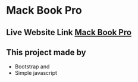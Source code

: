 # Mack Book Pro
## Live Website Link [ Mack Book Pro](https://quirky-hodgkin-eb7b2b.netlify.app/)
## This project made by 
* Bootstrap and
* Simple javascript